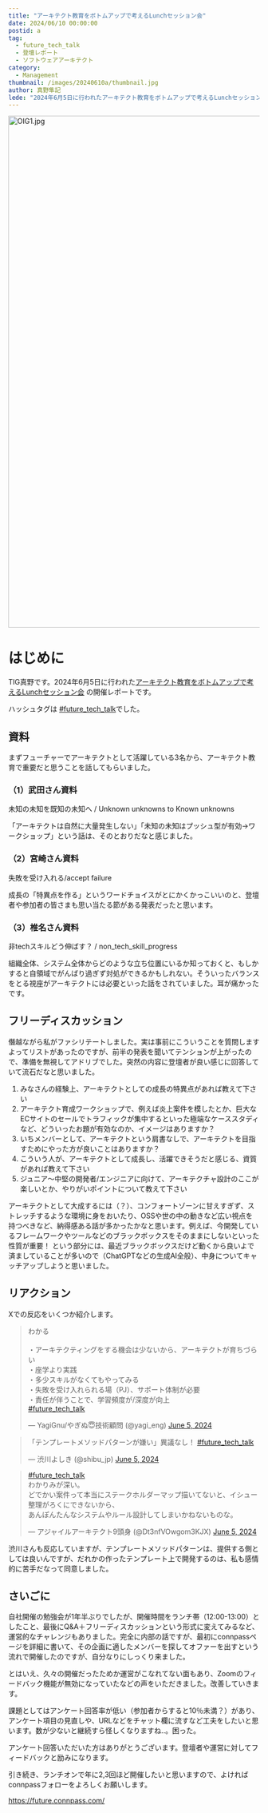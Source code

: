 ```yaml
---
title: "アーキテクト教育をボトムアップで考えるLunchセッション会"
date: 2024/06/10 00:00:00
postid: a
tag:
  - future_tech_talk
  - 登壇レポート
  - ソフトウェアアーキテクト
category:
  - Management
thumbnail: /images/20240610a/thumbnail.jpg
author: 真野隼記
lede: "2024年6月5日に行われたアーキテクト教育をボトムアップで考えるLunchセッション会の開催レポートです。ハッシュタグは #future_tech_talkでした。"
---
```

<img src="/images/20240610a/OIG1.jpg" alt="OIG1.jpg" width="1024" height="1024" loading="lazy">

# はじめに

TIG真野です。2024年6月5日に行われた[アーキテクト教育をボトムアップで考えるLunchセッション会](https://future.connpass.com/event/318520/) の開催レポートです。

ハッシュタグは [#future_tech_talk](https://x.com/hashtag/future_tech_talk?src=hashtag_click)でした。

## 資料

まずフューチャーでアーキテクトとして活躍している3名から、アーキテクト教育で重要だと思うことを話してもらいました。

### （1）武田さん資料

未知の未知を既知の未知へ / Unknown unknowns to Known unknowns

<script defer class="speakerdeck-embed" data-id="ccf8aecc88ba43a9be90caf1af412f09" data-ratio="1.7777777777777777" src="//speakerdeck.com/assets/embed.js"></script>

「アーキテクトは自然に大量発生しない」「未知の未知はプッシュ型が有効→ワークショップ」という話は、そのとおりだなと感じました。

### （2）宮崎さん資料

失敗を受け入れる/accept failure

<script defer class="speakerdeck-embed" data-id="d11d7c94d5ff4c50b6f6bf5e91bc1826" data-ratio="1.7777777777777777" src="//speakerdeck.com/assets/embed.js"></script>

成長の「特異点を作る」というワードチョイスがとにかくかっこいいのと、登壇者や参加者の皆さまも思い当たる節がある発表だったと思います。

### （3）椎名さん資料

非techスキルどう伸ばす？ / non_tech_skill_progress

<script defer class="speakerdeck-embed" data-id="a767658792d747dd84a6413473bc75c8" data-ratio="1.7777777777777777" src="//speakerdeck.com/assets/embed.js"></script>

組織全体、システム全体からどのような立ち位置にいるか知っておくと、もしかすると自領域でがんばり過ぎず対処ができるかもしれない。そういったバランスをとる視座がアーキテクトには必要といった話をされていました。耳が痛かったです。

## フリーディスカッション

僭越ながら私がファシリテートしました。実は事前にこういうことを質問しますよってリストがあったのですが、前半の発表を聞いてテンションが上がったので、準備を無視してアドリブでした。突然の内容に登壇者が良い感じに回答していて流石だなと思いました。

1. みなさんの経験上、アーキテクトとしての成長の特異点があれば教えて下さい
1. アーキテクト育成ワークショップで、例えば炎上案件を模したとか、巨大なECサイトのセールでトラフィックが集中するといった極端なケーススタディなど、どういったお題が有効なのか、イメージはありますか？
1. いちメンバーとして、アーキテクトという肩書なしで、アーキテクトを目指すためにやった方が良いことはありますか？
1. こういう人が、アーキテクトとして成長し、活躍できそうだと感じる、資質があれば教えて下さい
1. ジュニア～中堅の開発者/エンジニアに向けて、アーキテクチャ設計のここが楽しいとか、やりがいポイントについて教えて下さい

アーキテクトとして大成するには（？）、コンフォートゾーンに甘えすぎず、ストレッチするような環境に身をおいたり、OSSや世の中の動きなど広い視点を持つべきなど、納得感ある話が多かったかなと思います。例えば、今開発しているフレームワークやツールなどのブラックボックスをそのままにしないといった性質が重要！ という部分には、最近ブラックボックスだけど動くから良いよで済ましていることが多いので（ChatGPTなどの生成AI全般）、中身についてキャッチアップしようと思いました。

## リアクション

Xでの反応をいくつか紹介します。

<blockquote class="twitter-tweet"><p lang="ja" dir="ltr">わかる<br><br>・アーキテクティングをする機会は少ないから、アーキテクトが育ちづらい<br>・座学より実践<br>・多少スキルがなくてもやってみる<br>・失敗を受け入れられる場（PJ）、サポート体制が必要<br>・責任が伴うことで、学習頻度が/深度が向上<br> <a href="https://twitter.com/hashtag/future_tech_talk?src=hash&amp;ref_src=twsrc%5Etfw">#future_tech_talk</a></p>&mdash; YagiGnu/やぎぬ😇技術顧問 (@yagi_eng) <a href="https://twitter.com/yagi_eng/status/1798195239108432267?ref_src=twsrc%5Etfw">June 5, 2024</a></blockquote>

<script async src="https://platform.twitter.com/widgets.js" charset="utf-8"></script>

<blockquote class="twitter-tweet"><p lang="ja" dir="ltr">「テンプレートメソッドパターンが嫌い」異議なし！ <a href="https://twitter.com/hashtag/future_tech_talk?src=hash&amp;ref_src=twsrc%5Etfw">#future_tech_talk</a></p>&mdash; 渋川よしき (@shibu_jp) <a href="https://twitter.com/shibu_jp/status/1798200116970766379?ref_src=twsrc%5Etfw">June 5, 2024</a></blockquote>

<blockquote class="twitter-tweet"><p lang="ja" dir="ltr"><a href="https://twitter.com/hashtag/future_tech_talk?src=hash&amp;ref_src=twsrc%5Etfw">#future_tech_talk</a><br>わかりみが深い。<br>どでかい案件って本当にステークホルダーマップ描いてないと、イシュー整理がろくにできないから、<br>あんぽんたんなシステムやルール設計してしまいかねないものな。</p>&mdash; アジャイルアーキテクト9頭身 (@Dt3nfVOwgom3KJX) <a href="https://twitter.com/Dt3nfVOwgom3KJX/status/1798196450251375020?ref_src=twsrc%5Etfw">June 5, 2024</a></blockquote>

渋川さんも反応していますが、テンプレートメソッドパターンは、提供する側としては良いんですが、だれかの作ったテンプレート上で開発するのは、私も感情的に苦手だなって同意しました。

## さいごに

自社開催の勉強会が1年半ぶりでしたが、開催時間をランチ帯（12:00-13:00）としたこと、最後にQ&A＋フリーディスカッションという形式に変えてみるなど、運営的なチャレンジもありました。完全に内部の話ですが、最初にconnpassページを詳細に書いて、その企画に適したメンバーを探してオファーを出すという流れで開催したのですが、自分なりにしっくり来ました。

とはいえ、久々の開催だったためか運営がこなれてない面もあり、Zoomのフィードバック機能が無効になっていたなどの声をいただきました。改善していきます。

課題としてはアンケート回答率が低い（参加者からすると10％未満？）があり、アンケート項目の見直しや、URLなどをチャット欄に流すなど工夫をしたいと思います。数が少ないと継続すら怪しくなりますね..。困った。

アンケート回答いただいた方はありがとうございます。登壇者や運営に対してフィードバックと励みになります。

引き続き、ランチオンで年に2,3回ほど開催したいと思いますので、よければconnpassフォローをよろしくお願いします。

https://future.connpass.com/
